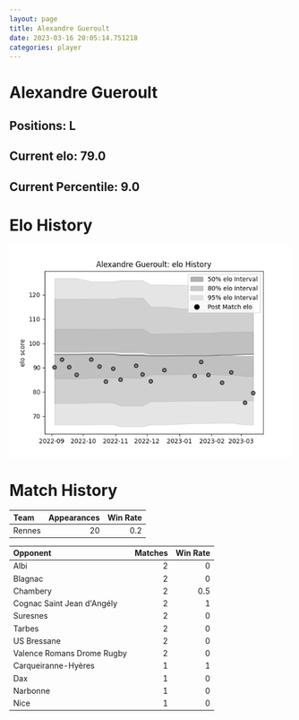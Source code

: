 ```yaml
---  
layout: page  
title: Alexandre Gueroult  
date: 2023-03-16 20:05:14.751218  
categories: player  
---
```

# Alexandre Gueroult

## Positions: L

## Current elo: 79.0

## Current Percentile: 9.0

# Elo History


![elo history](history_AlexandreGueroult.png)
# Match History


| Team   |   Appearances |   Win Rate |
|:-------|--------------:|-----------:|
| Rennes |            20 |        0.2 |

| Opponent                   |   Matches |   Win Rate |
|:---------------------------|----------:|-----------:|
| Albi                       |         2 |        0   |
| Blagnac                    |         2 |        0   |
| Chambery                   |         2 |        0.5 |
| Cognac Saint Jean d'Angély |         2 |        1   |
| Suresnes                   |         2 |        0   |
| Tarbes                     |         2 |        0   |
| US Bressane                |         2 |        0   |
| Valence Romans Drome Rugby |         2 |        0   |
| Carqueiranne-Hyères        |         1 |        1   |
| Dax                        |         1 |        0   |
| Narbonne                   |         1 |        0   |
| Nice                       |         1 |        0   |